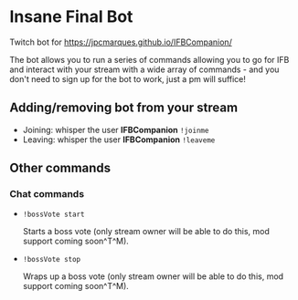 # Insane Final Bot
Twitch bot for https://jpcmarques.github.io/IFBCompanion/ 

The bot allows you to run a series of commands allowing you to go for IFB and interact with your stream with a wide array of commands - and you don't need to sign up for the bot to work, just a pm will suffice!

## Adding/removing bot from your stream

- Joining: whisper the user **IFBCompanion** `!joinme`
- Leaving: whisper the user **IFBCompanion** `!leaveme`

## Other commands

### Chat commands 

- `!bossVote start`

    Starts a boss vote (only stream owner will be able to do this, mod support coming soon^T^M).

- `!bossVote stop`

    Wraps up a boss vote (only stream owner will be able to do this, mod support coming soon^T^M).